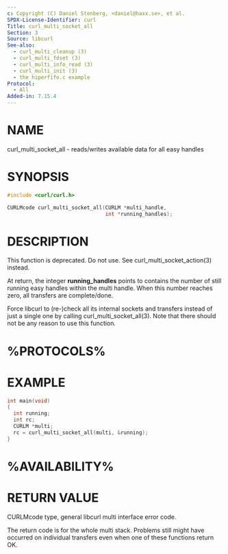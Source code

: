 ```yaml
---
c: Copyright (C) Daniel Stenberg, <daniel@haxx.se>, et al.
SPDX-License-Identifier: curl
Title: curl_multi_socket_all
Section: 3
Source: libcurl
See-also:
  - curl_multi_cleanup (3)
  - curl_multi_fdset (3)
  - curl_multi_info_read (3)
  - curl_multi_init (3)
  - the hiperfifo.c example
Protocol:
  - All
Added-in: 7.15.4
---
```


# NAME

curl_multi_socket_all - reads/writes available data for all easy handles

# SYNOPSIS

~~~c
#include <curl/curl.h>

CURLMcode curl_multi_socket_all(CURLM *multi_handle,
                                int *running_handles);
~~~

# DESCRIPTION

This function is deprecated. Do not use. See curl_multi_socket_action(3)
instead.

At return, the integer **running_handles** points to contains the number of
still running easy handles within the multi handle. When this number reaches
zero, all transfers are complete/done.

Force libcurl to (re-)check all its internal sockets and transfers instead of
just a single one by calling curl_multi_socket_all(3). Note that there should
not be any reason to use this function.

# %PROTOCOLS%

# EXAMPLE

~~~c
int main(void)
{
  int running;
  int rc;
  CURLM *multi;
  rc = curl_multi_socket_all(multi, &running);
}
~~~

# %AVAILABILITY%

# RETURN VALUE

CURLMcode type, general libcurl multi interface error code.

The return code is for the whole multi stack. Problems still might have
occurred on individual transfers even when one of these functions return OK.
